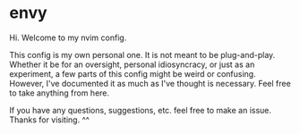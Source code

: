 # envy

Hi. Welcome to my nvim config.

This config is my own personal one. It is not meant to be plug-and-play.
Whether it be for an oversight, personal idiosyncracy, or just as an
experiment, a few parts of this config might be weird or confusing. However,
I've documented it as much as I've thought is necessary. Feel free to take
anything from here.

If you have any questions, suggestions, etc. feel free to make an issue. Thanks
for visiting. ^^
